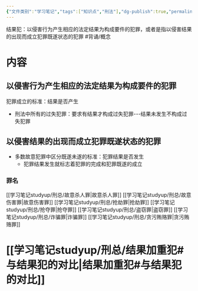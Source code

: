 ```yaml
---
{"文件类别":"学习笔记","tags":["知识点","刑法"],"dg-publish":true,"permalink":"/学习笔记studyup/刑总/结果犯/","dgPassFrontmatter":true,"created":"2024-10-31T19:33:19.651+08:00","updated":"2024-11-03T19:13:04.727+08:00"}
---
```


结果犯：以侵害行为产生相应的法定结果为构成要件的犯罪，或者是指以侵害结果的出现而成立犯罪既遂状态的犯罪 #背诵/概念 
# 内容
## 以侵害行为产生相应的法定结果为构成要件的犯罪
犯罪成立的标准：结果是否产生
- 刑法中所有的过失犯罪：要求有结果才构成过失犯罪---结果未发生不构成过失犯罪
## 以侵害结果的出现而成立犯罪既遂状态的犯罪
- 多数故意犯罪中区分既遂未遂的标准：犯罪结果是否发生
	- 犯罪结果发生就标志着犯罪的完成和犯罪既遂的成立
### 罪名
[[学习笔记studyup/刑总/故意杀人罪\|故意杀人罪]]
[[学习笔记studyup/刑总/故意伤害罪\|故意伤害罪]]
[[学习笔记studyup/刑总/抢劫罪\|抢劫罪]]
[[学习笔记studyup/刑总/抢夺罪\|抢夺罪]]
[[学习笔记studyup/刑总/盗窃罪\|盗窃罪]]
[[学习笔记studyup/刑总/诈骗罪\|诈骗罪]]
[[学习笔记studyup/刑总/贪污贿赂罪\|贪污贿赂罪]]
# [[学习笔记studyup/刑总/结果加重犯#与结果犯的对比\|结果加重犯#与结果犯的对比]]